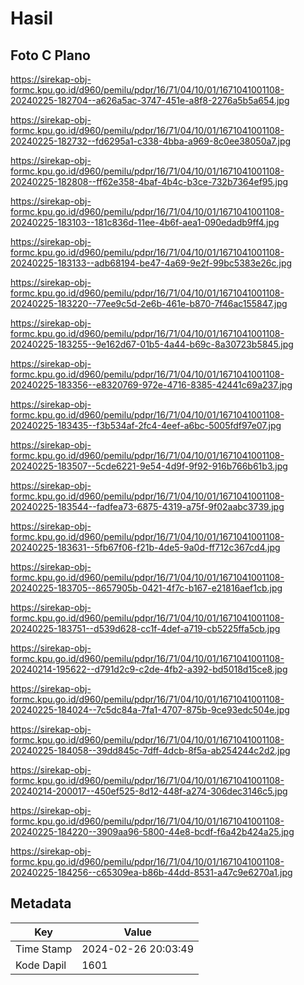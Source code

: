 # Hasil

## Foto C Plano

https://sirekap-obj-formc.kpu.go.id/d960/pemilu/pdpr/16/71/04/10/01/1671041001108-20240225-182704--a626a5ac-3747-451e-a8f8-2276a5b5a654.jpg

https://sirekap-obj-formc.kpu.go.id/d960/pemilu/pdpr/16/71/04/10/01/1671041001108-20240225-182732--fd6295a1-c338-4bba-a969-8c0ee38050a7.jpg

https://sirekap-obj-formc.kpu.go.id/d960/pemilu/pdpr/16/71/04/10/01/1671041001108-20240225-182808--ff62e358-4baf-4b4c-b3ce-732b7364ef95.jpg

https://sirekap-obj-formc.kpu.go.id/d960/pemilu/pdpr/16/71/04/10/01/1671041001108-20240225-183103--181c836d-11ee-4b6f-aea1-090edadb9ff4.jpg

https://sirekap-obj-formc.kpu.go.id/d960/pemilu/pdpr/16/71/04/10/01/1671041001108-20240225-183133--adb68194-be47-4a69-9e2f-99bc5383e26c.jpg

https://sirekap-obj-formc.kpu.go.id/d960/pemilu/pdpr/16/71/04/10/01/1671041001108-20240225-183220--77ee9c5d-2e6b-461e-b870-7f46ac155847.jpg

https://sirekap-obj-formc.kpu.go.id/d960/pemilu/pdpr/16/71/04/10/01/1671041001108-20240225-183255--9e162d67-01b5-4a44-b69c-8a30723b5845.jpg

https://sirekap-obj-formc.kpu.go.id/d960/pemilu/pdpr/16/71/04/10/01/1671041001108-20240225-183356--e8320769-972e-4716-8385-42441c69a237.jpg

https://sirekap-obj-formc.kpu.go.id/d960/pemilu/pdpr/16/71/04/10/01/1671041001108-20240225-183435--f3b534af-2fc4-4eef-a6bc-5005fdf97e07.jpg

https://sirekap-obj-formc.kpu.go.id/d960/pemilu/pdpr/16/71/04/10/01/1671041001108-20240225-183507--5cde6221-9e54-4d9f-9f92-916b766b61b3.jpg

https://sirekap-obj-formc.kpu.go.id/d960/pemilu/pdpr/16/71/04/10/01/1671041001108-20240225-183544--fadfea73-6875-4319-a75f-9f02aabc3739.jpg

https://sirekap-obj-formc.kpu.go.id/d960/pemilu/pdpr/16/71/04/10/01/1671041001108-20240225-183631--5fb67f06-f21b-4de5-9a0d-ff712c367cd4.jpg

https://sirekap-obj-formc.kpu.go.id/d960/pemilu/pdpr/16/71/04/10/01/1671041001108-20240225-183705--8657905b-0421-4f7c-b167-e21816aef1cb.jpg

https://sirekap-obj-formc.kpu.go.id/d960/pemilu/pdpr/16/71/04/10/01/1671041001108-20240225-183751--d539d628-cc1f-4def-a719-cb5225ffa5cb.jpg

https://sirekap-obj-formc.kpu.go.id/d960/pemilu/pdpr/16/71/04/10/01/1671041001108-20240214-195622--d791d2c9-c2de-4fb2-a392-bd5018d15ce8.jpg

https://sirekap-obj-formc.kpu.go.id/d960/pemilu/pdpr/16/71/04/10/01/1671041001108-20240225-184024--7c5dc84a-7fa1-4707-875b-9ce93edc504e.jpg

https://sirekap-obj-formc.kpu.go.id/d960/pemilu/pdpr/16/71/04/10/01/1671041001108-20240225-184058--39dd845c-7dff-4dcb-8f5a-ab254244c2d2.jpg

https://sirekap-obj-formc.kpu.go.id/d960/pemilu/pdpr/16/71/04/10/01/1671041001108-20240214-200017--450ef525-8d12-448f-a274-306dec3146c5.jpg

https://sirekap-obj-formc.kpu.go.id/d960/pemilu/pdpr/16/71/04/10/01/1671041001108-20240225-184220--3909aa96-5800-44e8-bcdf-f6a42b424a25.jpg

https://sirekap-obj-formc.kpu.go.id/d960/pemilu/pdpr/16/71/04/10/01/1671041001108-20240225-184256--c65309ea-b86b-44dd-8531-a47c9e6270a1.jpg


## Metadata

| Key        | Value               |
| ---------- | ------------------- |
| Time Stamp | 2024-02-26 20:03:49 |
| Kode Dapil | 1601                |



